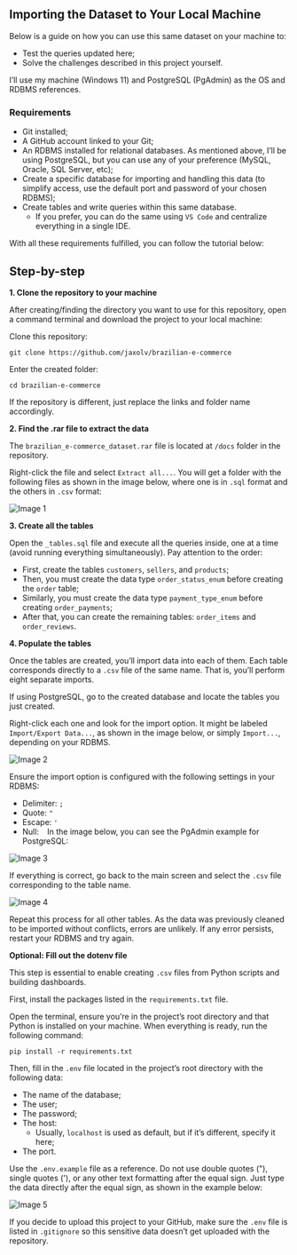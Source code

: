 ## Importing the Dataset to Your Local Machine
Below is a guide on how you can use this same dataset on your machine to:
- Test the queries updated here;
- Solve the challenges described in this project yourself.

I’ll use my machine (Windows 11) and PostgreSQL (PgAdmin) as the OS and RDBMS references.

### Requirements
- Git installed;
- A GitHub account linked to your Git;
- An RDBMS installed for relational databases. As mentioned above, I’ll be using PostgreSQL, but you can use any of your preference (MySQL, Oracle, SQL Server, etc);
- Create a specific database for importing and handling this data (to simplify access, use the default port and password of your chosen RDBMS);
- Create tables and write queries within this same database.
    - If you prefer, you can do the same using `VS Code` and centralize everything in a single IDE.

With all these requirements fulfilled, you can follow the tutorial below:

## Step-by-step
**1. Clone the repository to your machine**

After creating/finding the directory you want to use for this repository, open a command terminal and download the project to your local machine:

Clone this repository:
```
git clone https://github.com/jaxolv/brazilian-e-commerce
```
Enter the created folder:
```
cd brazilian-e-commerce
```

If the repository is different, just replace the links and folder name accordingly.

**2. Find the .rar file to extract the data**

The `brazilian_e-commerce_dataset.rar` file is located at `/docs` folder in the repository.

Right-click the file and select `Extract all...`. You will get a folder with the following files as shown in the image below, where one is in `.sql` format and the others in `.csv` format:

![Image 1](/images/094210.png)

**3. Create all the tables**

Open the `_tables.sql` file and execute all the queries inside, one at a time (avoid running everything simultaneously). Pay attention to the order:

- First, create the tables `customers`, `sellers`, and `products`;
- Then, you must create the data type `order_status_enum` before creating the `order` table;
- Similarly, you must create the data type `payment_type_enum` before creating `order_payments`;
- After that, you can create the remaining tables: `order_items` and `order_reviews`.

**4. Populate the tables**

Once the tables are created, you’ll import data into each of them. Each table corresponds directly to a `.csv` file of the same name. That is, you’ll perform eight separate imports.

If using PostgreSQL, go to the created database and locate the tables you just created.

Right-click each one and look for the import option. It might be labeled `Import/Export Data...`, as shown in the image below, or simply `Import...`, depending on your RDBMS.

![Image 2](/images/100627.png)

Ensure the import option is configured with the following settings in your RDBMS:
- Delimiter: `;`
- Quote: `"`
- Escape: `'`
- Null: ` `
In the image below, you can see the PgAdmin example for PostgreSQL:

![Image 3](/images/161603.png)

If everything is correct, go back to the main screen and select the `.csv` file corresponding to the table name.

![Image 4](/images/161655.png)

Repeat this process for all other tables. As the data was previously cleaned to be imported without conflicts, errors are unlikely. If any error persists, restart your RDBMS and try again.

**Optional: Fill out the dotenv file**

This step is essential to enable creating `.csv` files from Python scripts and building dashboards.

First, install the packages listed in the `requirements.txt` file.

Open the terminal, ensure you’re in the project’s root directory and that Python is installed on your machine. When everything is ready, run the following command:

```
pip install -r requirements.txt
```

Then, fill in the `.env` file located in the project’s root directory with the following data:
- The name of the database;
- The user;
- The password;
- The host:
    - Usually, `localhost` is used as default, but if it’s different, specify it here;
- The port.

Use the `.env.example` file as a reference. Do not use double quotes ("), single quotes ('), or any other text formatting after the equal sign. Just type the data directly after the equal sign, as shown in the example below:

![Image 5](/images/094922.png)

If you decide to upload this project to your GitHub, make sure the `.env` file is listed in `.gitignore` so this sensitive data doesn’t get uploaded with the repository.